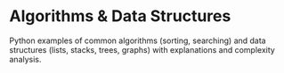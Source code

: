 # Algorithms & Data Structures

Python examples of common algorithms (sorting, searching) and data structures (lists, stacks, trees, graphs) 
with explanations and complexity analysis.

